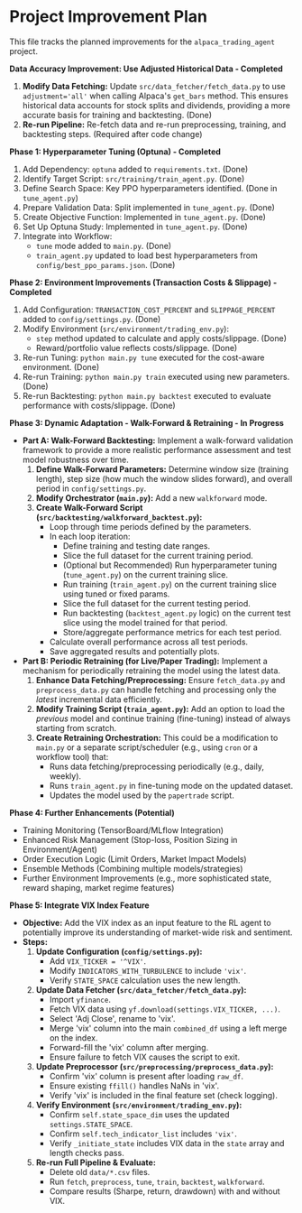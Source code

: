 # Project Improvement Plan

This file tracks the planned improvements for the `alpaca_trading_agent` project.

**Data Accuracy Improvement: Use Adjusted Historical Data - Completed**

1.  **Modify Data Fetching:** Update `src/data_fetcher/fetch_data.py` to use `adjustment='all'` when calling Alpaca's `get_bars` method. This ensures historical data accounts for stock splits and dividends, providing a more accurate basis for training and backtesting. (Done)
2.  **Re-run Pipeline:** Re-fetch data and re-run preprocessing, training, and backtesting steps. (Required after code change)

**Phase 1: Hyperparameter Tuning (Optuna) - Completed**

1.  Add Dependency: `optuna` added to `requirements.txt`. (Done)
2.  Identify Target Script: `src/training/train_agent.py`. (Done)
3.  Define Search Space: Key PPO hyperparameters identified. (Done in `tune_agent.py`)
4.  Prepare Validation Data: Split implemented in `tune_agent.py`. (Done)
5.  Create Objective Function: Implemented in `tune_agent.py`. (Done)
6.  Set Up Optuna Study: Implemented in `tune_agent.py`. (Done)
7.  Integrate into Workflow:
    *   `tune` mode added to `main.py`. (Done)
    *   `train_agent.py` updated to load best hyperparameters from `config/best_ppo_params.json`. (Done)

**Phase 2: Environment Improvements (Transaction Costs & Slippage) - Completed**

1.  Add Configuration: `TRANSACTION_COST_PERCENT` and `SLIPPAGE_PERCENT` added to `config/settings.py`. (Done)
2.  Modify Environment (`src/environment/trading_env.py`):
    *   `step` method updated to calculate and apply costs/slippage. (Done)
    *   Reward/portfolio value reflects costs/slippage. (Done)
3.  Re-run Tuning: `python main.py tune` executed for the cost-aware environment. (Done)
4.  Re-run Training: `python main.py train` executed using new parameters. (Done)
5.  Re-run Backtesting: `python main.py backtest` executed to evaluate performance with costs/slippage. (Done)

**Phase 3: Dynamic Adaptation - Walk-Forward & Retraining - In Progress**

*   **Part A: Walk-Forward Backtesting:** Implement a walk-forward validation framework to provide a more realistic performance assessment and test model robustness over time.
    1.  **Define Walk-Forward Parameters:** Determine window size (training length), step size (how much the window slides forward), and overall period in `config/settings.py`.
    2.  **Modify Orchestrator (`main.py`):** Add a new `walkforward` mode.
    3.  **Create Walk-Forward Script (`src/backtesting/walkforward_backtest.py`):**
        *   Loop through time periods defined by the parameters.
        *   In each loop iteration:
            *   Define training and testing date ranges.
            *   Slice the full dataset for the current training period.
            *   (Optional but Recommended) Run hyperparameter tuning (`tune_agent.py`) on the current training slice.
            *   Run training (`train_agent.py`) on the current training slice using tuned or fixed params.
            *   Slice the full dataset for the current testing period.
            *   Run backtesting (`backtest_agent.py` logic) on the current test slice using the model trained for that period.
            *   Store/aggregate performance metrics for each test period.
        *   Calculate overall performance across all test periods.
        *   Save aggregated results and potentially plots.
*   **Part B: Periodic Retraining (for Live/Paper Trading):** Implement a mechanism for periodically retraining the model using the latest data.
    1.  **Enhance Data Fetching/Preprocessing:** Ensure `fetch_data.py` and `preprocess_data.py` can handle fetching and processing only the *latest* incremental data efficiently.
    2.  **Modify Training Script (`train_agent.py`):** Add an option to load the *previous* model and continue training (fine-tuning) instead of always starting from scratch.
    3.  **Create Retraining Orchestration:** This could be a modification to `main.py` or a separate script/scheduler (e.g., using `cron` or a workflow tool) that:
        *   Runs data fetching/preprocessing periodically (e.g., daily, weekly).
        *   Runs `train_agent.py` in fine-tuning mode on the updated dataset.
        *   Updates the model used by the `papertrade` script.

**Phase 4: Further Enhancements (Potential)**

*   Training Monitoring (TensorBoard/MLflow Integration)
*   Enhanced Risk Management (Stop-loss, Position Sizing in Environment/Agent)
*   Order Execution Logic (Limit Orders, Market Impact Models)
*   Ensemble Methods (Combining multiple models/strategies)
*   Further Environment Improvements (e.g., more sophisticated state, reward shaping, market regime features)

**Phase 5: Integrate VIX Index Feature**

*   **Objective:** Add the VIX index as an input feature to the RL agent to potentially improve its understanding of market-wide risk and sentiment.
*   **Steps:**
    1.  **Update Configuration (`config/settings.py`):**
        *   Add `VIX_TICKER = '^VIX'`.
        *   Modify `INDICATORS_WITH_TURBULENCE` to include `'vix'`.
        *   Verify `STATE_SPACE` calculation uses the new length.
    2.  **Update Data Fetcher (`src/data_fetcher/fetch_data.py`):**
        *   Import `yfinance`.
        *   Fetch VIX data using `yf.download(settings.VIX_TICKER, ...)`.
        *   Select 'Adj Close', rename to 'vix'.
        *   Merge 'vix' column into the main `combined_df` using a left merge on the index.
        *   Forward-fill the 'vix' column after merging.
        *   Ensure failure to fetch VIX causes the script to exit.
    3.  **Update Preprocessor (`src/preprocessing/preprocess_data.py`):**
        *   Confirm 'vix' column is present after loading `raw_df`.
        *   Ensure existing `ffill()` handles NaNs in 'vix'.
        *   Verify 'vix' is included in the final feature set (check logging).
    4.  **Verify Environment (`src/environment/trading_env.py`):**
        *   Confirm `self.state_space_dim` uses the updated `settings.STATE_SPACE`.
        *   Confirm `self.tech_indicator_list` includes `'vix'`.
        *   Verify `_initiate_state` includes VIX data in the `state` array and length checks pass.
    5.  **Re-run Full Pipeline & Evaluate:**
        *   Delete old `data/*.csv` files.
        *   Run `fetch`, `preprocess`, `tune`, `train`, `backtest`, `walkforward`.
        *   Compare results (Sharpe, return, drawdown) with and without VIX.
